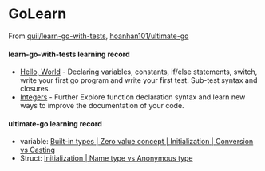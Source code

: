 # GoLearn
From [quii/learn-go-with-tests](https://github.com/quii/learn-go-with-tests), [hoanhan101/ultimate-go](https://github.com/hoanhan101/ultimate-go) 

#### learn-go-with-tests learning record
+ [Hello, World](/learngowithtests/hello) - Declaring variables, constants, if/else statements, switch, write your first go program and write your first test. Sub-test syntax and closures.
+ [Integers](/learngowithtests/integers) - Further Explore function declaration syntax and learn new ways to improve the documentation of your code.

#### ultimate-go learning record
+ variable: [Built-in types | Zero value concept | Initialization | Conversion vs Casting](/ultimatego/language/variable.go)
+ Struct: [Initialization | Name type vs Anonymous type](/ultimatego/language/struct.go)

